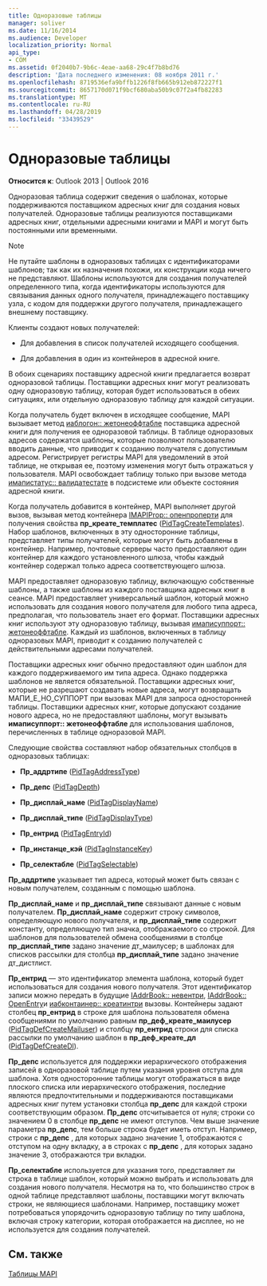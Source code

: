 ```yaml
---
title: Одноразовые таблицы
manager: soliver
ms.date: 11/16/2014
ms.audience: Developer
localization_priority: Normal
api_type:
- COM
ms.assetid: 0f2040b7-9b6c-4eae-aa68-29c4f7b8bd76
description: 'Дата последнего изменения: 08 ноября 2011 г.'
ms.openlocfilehash: 8719536efa9bffb1226f8fb665b912eb872227f1
ms.sourcegitcommit: 8657170d071f9bcf680aba50b9c07f2a4fb82283
ms.translationtype: MT
ms.contentlocale: ru-RU
ms.lasthandoff: 04/28/2019
ms.locfileid: "33439529"
---
```

# <a name="one-off-tables"></a>Одноразовые таблицы

**Относится к**: Outlook 2013 | Outlook 2016 
  
Одноразовая таблица содержит сведения о шаблонах, которые поддерживаются поставщиком адресных книг для создания новых получателей. Одноразовые таблицы реализуются поставщиками адресных книг, отдельными адресными книгами и MAPI и могут быть постоянными или временными. 
  
> [!NOTE]
> Не путайте шаблоны в одноразовых таблицах с идентификаторами шаблонов; так как их назначения похожи, их конструкции кода ничего не представляют. Шаблоны используются для создания получателей определенного типа, когда идентификаторы используются для связывания данных одного получателя, принадлежащего поставщику узла, с кодом для поддержки другого получателя, принадлежащего внешнему поставщику. 
  
Клиенты создают новых получателей:
  
- Для добавления в список получателей исходящего сообщения.
    
- Для добавления в один из контейнеров в адресной книге.
    
В обоих сценариях поставщику адресной книги предлагается возврат одноразовой таблицы. Поставщики адресных книг могут реализовать одну одноразовую таблицу, которая будет использоваться в обеих ситуациях, или отдельную одноразовую таблицу для каждой ситуации. 
  
Когда получатель будет включен в исходящее сообщение, MAPI вызывает метод [иаблогон:: жетонеоффтабле](iablogon-getoneofftable.md) поставщика адресной книги для получения ее одноразовой таблицы. В таблице одноразовых адресов содержатся шаблоны, которые позволяют пользователю вводить данные, что приводит к созданию получателя с допустимым адресом. Регистрирует регистры MAPI для уведомлений в этой таблице, не открывая ее, поэтому изменения могут быть отражаться у пользователя. MAPI освобождает таблицу только при вызове метода [имапистатус:: валидатестате](imapistatus-validatestate.md) в подсистеме или объекте состояния адресной книги. 
  
Когда получатель добавится в контейнер, MAPI выполняет другой вызов, вызывая метод контейнера [IMAPIProp:: опенпроперти](imapiprop-openproperty.md) для получения свойства **пр_креате_темплатес** ([PidTagCreateTemplates](pidtagcreatetemplates-canonical-property.md)). Набор шаблонов, включенных в эту односторонние таблицы, представляет типы получателей, которые могут быть добавлены в контейнер. Например, почтовые серверы часто предоставляют один контейнер для каждого установленного шлюза, чтобы каждый контейнер содержал только адреса соответствующего шлюза.
  
MAPI предоставляет одноразовую таблицу, включающую собственные шаблоны, а также шаблоны из каждого поставщика адресных книг в сеансе. MAPI предоставляет универсальный шаблон, который можно использовать для создания нового получателя для любого типа адреса, предполагая, что пользователь знает его формат. Поставщики адресных книг используют эту одноразовую таблицу, вызывая [имаписуппорт:: жетонеоффтабле](imapisupport-getoneofftable.md). Каждый из шаблонов, включенных в таблицу одноразовых MAPI, приводит к созданию получателей с действительными адресами получателей.
  
Поставщики адресных книг обычно предоставляют один шаблон для каждого поддерживаемого им типа адреса. Однако поддержка шаблонов не является обязательной. Поставщики адресных книг, которые не разрешают создавать новые адреса, могут возвращать МАПИ_Е_НО_СУППОРТ при вызовах MAPI для запроса односторонней таблицы. Поставщики адресных книг, которые допускают создание нового адреса, но не предоставляют шаблоны, могут вызывать **имаписуппорт:: жетонеоффтабле** для использования шаблонов, перечисленных в таблице одноразовой MAPI. 
  
Следующие свойства составляют набор обязательных столбцов в одноразовых таблицах:
  
- **Пр_аддртипе** ([PidTagAddressType](pidtagaddresstype-canonical-property.md))
    
- **Пр_депс** ([PidTagDepth](pidtagdepth-canonical-property.md))
    
- **Пр_дисплай_наме** ([PidTagDisplayName](pidtagdisplayname-canonical-property.md))
    
- **Пр_дисплай_типе** ([PidTagDisplayType](pidtagdisplaytype-canonical-property.md))
    
- **Пр_ентрид** ([PidTagEntryId](pidtagentryid-canonical-property.md))
    
- **Пр_инстанце_кэй** ([PidTagInstanceKey](pidtaginstancekey-canonical-property.md))
    
- **Пр_селектабле** ([PidTagSelectable](pidtagselectable-canonical-property.md))
    
 **Пр_аддртипе** указывает тип адреса, который может быть связан с новым получателем, созданным с помощью шаблона. 
  
 **Пр_дисплай_наме** и **пр_дисплай_типе** связывают данные с новым получателем. **Пр_дисплай_наме** содержит строку символов, определяющую нового получателя, и **пр_дисплай_типе** содержит константу, определяющую тип значка, отображаемого со строкой. Для шаблонов для пользователей обмена сообщениями в столбце **пр_дисплай_типе** задано значение дт_маилусер; в шаблонах для списков рассылки для столбца **пр_дисплай_типе** задано значение дт_дистлист. 
  
 **Пр_ентрид** — это идентификатор элемента шаблона, который будет использоваться для создания нового получателя. Этот идентификатор записи можно передать в будущие [IAddrBook:: невентри](iaddrbook-newentry.md), [IAddrBook:: OpenEntry](iaddrbook-openentry.md)и [иабконтаинер:: креатинтри](iabcontainer-createentry.md) вызовы. Контейнеры задают столбец **пр_ентрид** в строке для шаблона пользователя обмена сообщениями по умолчанию равным **пр_деф_креате_маилусер** ([PidTagDefCreateMailuser](pidtagdefcreatemailuser-canonical-property.md)) и столбцу **пр_ентрид** строки для списка рассылки по умолчанию шаблон в **пр_деф_креате_дл** ([PidTagDefCreateDl](pidtagdefcreatedl-canonical-property.md)). 
  
 **Пр_депс** используется для поддержки иерархического отображения записей в одноразовой таблице путем указания уровня отступа для шаблона. Хотя односторонние таблицы могут отображаться в виде плоского списка или иерархического отображения, последние являются предпочтительными и поддерживаются поставщиками адресных книг путем установки столбца **пр_депс** для каждой строки соответствующим образом. **Пр_депс** отсчитывается от нуля; строки со значением 0 в столбце **пр_депс** не имеют отступов. Чем выше значение параметра **пр_депс**, тем больше строка будет иметь отступ. Например, строки с **пр_депс** , для которых задано значение 1, отображаются с отступом на одну вкладку, а в строках с **пр_депс** , для которых задано значение 3, отображаются три вкладки. 
  
 **Пр_селектабле** используется для указания того, представляет ли строка в таблице шаблон, который можно выбрать и использовать для создания нового получателя. Несмотря на то, что большинство строк в одной таблице представляют шаблоны, поставщики могут включать строки, не являющиеся шаблонами. Например, поставщику может потребоваться упорядочить одноразовую таблицу по типу шаблона, включая строку категории, которая отображается на дисплее, но не используется для создания получателей. 
  
## <a name="see-also"></a>См. также



[Таблицы MAPI](mapi-tables.md)


